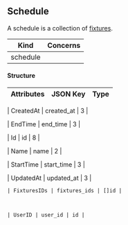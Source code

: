 



Schedule
----------

A schedule is a collection of [fixtures](fixture.md).


| Kind             | Concerns   |
| ---------------- | ---------- |
| schedule  |            |

#### Structure
| Attributes    | JSON Key      | Type          |
| ------------- | ------------- | ------------- |

| CreatedAt | created_at | 3 |

| EndTime | end_time | 3 |

| Id | id | 8 |

| Name | name | 2 |

| StartTime | start_time | 3 |

| UpdatedAt | updated_at | 3 |



    | FixturesIDs | fixtures_ids | []id |



    | UserID | user_id | id |





<!--- generated by metis/doc -->



